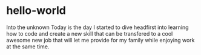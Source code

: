 # hello-world
Into the unknown
Today is the day I started to dive headfirst into learning 
how to code and create a new skill that can be transfered to 
a cool awesome new job that will let me provide for my family 
while enjoying work at the same time.
